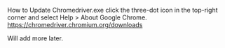 How to Update Chromedriver.exe
click the three-dot icon in the top-right corner and select Help > About Google Chrome.
https://chromedriver.chromium.org/downloads

Will add more later. 
